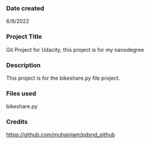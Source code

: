 ### Date created
6/9/2022

### Project Title
Git Project for Udacity, this project is for my nanodegree

### Description
This project is for the bikeshare.py file project.

### Files used
bikeshare.py

### Credits
https://github.com/muhainiam/pdsnd_github

